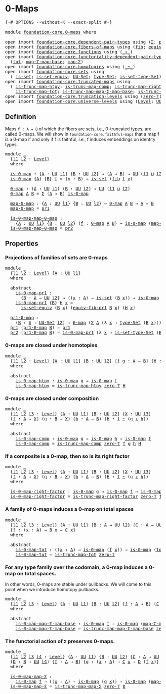 # 0-Maps

<pre class="Agda"><a id="19" class="Symbol">{-#</a> <a id="23" class="Keyword">OPTIONS</a> <a id="31" class="Pragma">--without-K</a> <a id="43" class="Pragma">--exact-split</a> <a id="57" class="Symbol">#-}</a>

<a id="62" class="Keyword">module</a> <a id="69" href="foundation-core.0-maps.html" class="Module">foundation-core.0-maps</a> <a id="92" class="Keyword">where</a>

<a id="99" class="Keyword">open</a> <a id="104" class="Keyword">import</a> <a id="111" href="foundation-core.dependent-pair-types.html" class="Module">foundation-core.dependent-pair-types</a> <a id="148" class="Keyword">using</a> <a id="154" class="Symbol">(</a><a id="155" href="foundation-core.dependent-pair-types.html#502" class="Record">Σ</a><a id="156" class="Symbol">;</a> <a id="158" href="foundation-core.dependent-pair-types.html#575" class="InductiveConstructor">pair</a><a id="162" class="Symbol">;</a> <a id="164" href="foundation-core.dependent-pair-types.html#592" class="Field">pr1</a><a id="167" class="Symbol">;</a> <a id="169" href="foundation-core.dependent-pair-types.html#604" class="Field">pr2</a><a id="172" class="Symbol">)</a>
<a id="174" class="Keyword">open</a> <a id="179" class="Keyword">import</a> <a id="186" href="foundation-core.fibers-of-maps.html" class="Module">foundation-core.fibers-of-maps</a> <a id="217" class="Keyword">using</a> <a id="223" class="Symbol">(</a><a id="224" href="foundation-core.fibers-of-maps.html#928" class="Function">fib</a><a id="227" class="Symbol">;</a> <a id="229" href="foundation-core.fibers-of-maps.html#3592" class="Function">equiv-fib-pr1</a><a id="242" class="Symbol">)</a>
<a id="244" class="Keyword">open</a> <a id="249" class="Keyword">import</a> <a id="256" href="foundation-core.functions.html" class="Module">foundation-core.functions</a> <a id="282" class="Keyword">using</a> <a id="288" class="Symbol">(</a><a id="289" href="foundation-core.functions.html#407" class="Function Operator">_∘_</a><a id="292" class="Symbol">)</a>
<a id="294" class="Keyword">open</a> <a id="299" class="Keyword">import</a> <a id="306" href="foundation-core.functoriality-dependent-pair-types.html" class="Module">foundation-core.functoriality-dependent-pair-types</a> <a id="357" class="Keyword">using</a>
  <a id="365" class="Symbol">(</a><a id="366" href="foundation-core.functoriality-dependent-pair-types.html#1881" class="Function">tot</a><a id="369" class="Symbol">;</a> <a id="371" href="foundation-core.functoriality-dependent-pair-types.html#2124" class="Function">map-Σ-map-base</a><a id="385" class="Symbol">;</a> <a id="387" href="foundation-core.functoriality-dependent-pair-types.html#2434" class="Function">map-Σ</a><a id="392" class="Symbol">)</a>
<a id="394" class="Keyword">open</a> <a id="399" class="Keyword">import</a> <a id="406" href="foundation-core.homotopies.html" class="Module">foundation-core.homotopies</a> <a id="433" class="Keyword">using</a> <a id="439" class="Symbol">(</a><a id="440" href="foundation-core.homotopies.html#545" class="Function Operator">_~_</a><a id="443" class="Symbol">)</a>
<a id="445" class="Keyword">open</a> <a id="450" class="Keyword">import</a> <a id="457" href="foundation-core.sets.html" class="Module">foundation-core.sets</a> <a id="478" class="Keyword">using</a>
  <a id="486" class="Symbol">(</a> <a id="488" href="foundation-core.sets.html#1099" class="Function">is-set</a><a id="494" class="Symbol">;</a> <a id="496" href="foundation-core.sets.html#3400" class="Function">is-set-equiv</a><a id="508" class="Symbol">;</a> <a id="510" href="foundation-core.sets.html#1177" class="Function">UU-Set</a><a id="516" class="Symbol">;</a> <a id="518" href="foundation-core.sets.html#1291" class="Function">type-Set</a><a id="526" class="Symbol">;</a> <a id="528" href="foundation-core.sets.html#1342" class="Function">is-set-type-Set</a><a id="543" class="Symbol">)</a>
<a id="545" class="Keyword">open</a> <a id="550" class="Keyword">import</a> <a id="557" href="foundation-core.truncated-maps.html" class="Module">foundation-core.truncated-maps</a> <a id="588" class="Keyword">using</a>
  <a id="596" class="Symbol">(</a> <a id="598" href="foundation-core.truncated-maps.html#5436" class="Function">is-trunc-map-htpy</a><a id="615" class="Symbol">;</a> <a id="617" href="foundation-core.truncated-maps.html#6208" class="Function">is-trunc-map-comp</a><a id="634" class="Symbol">;</a> <a id="636" href="foundation-core.truncated-maps.html#7234" class="Function">is-trunc-map-right-factor</a><a id="661" class="Symbol">;</a>
    <a id="667" href="foundation-core.truncated-maps.html#8461" class="Function">is-trunc-map-tot</a><a id="683" class="Symbol">;</a> <a id="685" href="foundation-core.truncated-maps.html#9535" class="Function">is-trunc-map-map-Σ-map-base</a><a id="712" class="Symbol">;</a> <a id="714" href="foundation-core.truncated-maps.html#10108" class="Function">is-trunc-map-map-Σ</a><a id="732" class="Symbol">)</a>
<a id="734" class="Keyword">open</a> <a id="739" class="Keyword">import</a> <a id="746" href="foundation-core.truncation-levels.html" class="Module">foundation-core.truncation-levels</a> <a id="780" class="Keyword">using</a> <a id="786" class="Symbol">(</a><a id="787" href="foundation-core.truncation-levels.html#479" class="Function">zero-𝕋</a><a id="793" class="Symbol">)</a>
<a id="795" class="Keyword">open</a> <a id="800" class="Keyword">import</a> <a id="807" href="foundation-core.universe-levels.html" class="Module">foundation-core.universe-levels</a> <a id="839" class="Keyword">using</a> <a id="845" class="Symbol">(</a><a id="846" href="Agda.Primitive.html#597" class="Postulate">Level</a><a id="851" class="Symbol">;</a> <a id="853" href="foundation-core.universe-levels.html#222" class="Primitive">UU</a><a id="855" class="Symbol">;</a> <a id="857" href="Agda.Primitive.html#810" class="Primitive Operator">_⊔_</a><a id="860" class="Symbol">)</a>
</pre>
## Definition

Maps `f : A → B` of which the fibers are sets, i.e., 0-truncated types, are called 0-maps. We will show in `foundation-core.faithful-maps` that a map f is a 0-map if and only if f is faithful, i.e., f induces embeddings on identity types.

<pre class="Agda"><a id="1130" class="Keyword">module</a> <a id="1137" href="foundation-core.0-maps.html#1137" class="Module">_</a>
  <a id="1141" class="Symbol">{</a><a id="1142" href="foundation-core.0-maps.html#1142" class="Bound">l1</a> <a id="1145" href="foundation-core.0-maps.html#1145" class="Bound">l2</a> <a id="1148" class="Symbol">:</a> <a id="1150" href="Agda.Primitive.html#597" class="Postulate">Level</a><a id="1155" class="Symbol">}</a>
  <a id="1159" class="Keyword">where</a>

  <a id="1168" href="foundation-core.0-maps.html#1168" class="Function">is-0-map</a> <a id="1177" class="Symbol">:</a> <a id="1179" class="Symbol">{</a><a id="1180" href="foundation-core.0-maps.html#1180" class="Bound">A</a> <a id="1182" class="Symbol">:</a> <a id="1184" href="foundation-core.universe-levels.html#222" class="Primitive">UU</a> <a id="1187" href="foundation-core.0-maps.html#1142" class="Bound">l1</a><a id="1189" class="Symbol">}</a> <a id="1191" class="Symbol">{</a><a id="1192" href="foundation-core.0-maps.html#1192" class="Bound">B</a> <a id="1194" class="Symbol">:</a> <a id="1196" href="foundation-core.universe-levels.html#222" class="Primitive">UU</a> <a id="1199" href="foundation-core.0-maps.html#1145" class="Bound">l2</a><a id="1201" class="Symbol">}</a> <a id="1203" class="Symbol">→</a> <a id="1205" class="Symbol">(</a><a id="1206" href="foundation-core.0-maps.html#1180" class="Bound">A</a> <a id="1208" class="Symbol">→</a> <a id="1210" href="foundation-core.0-maps.html#1192" class="Bound">B</a><a id="1211" class="Symbol">)</a> <a id="1213" class="Symbol">→</a> <a id="1215" href="foundation-core.universe-levels.html#222" class="Primitive">UU</a> <a id="1218" class="Symbol">(</a><a id="1219" href="foundation-core.0-maps.html#1142" class="Bound">l1</a> <a id="1222" href="Agda.Primitive.html#810" class="Primitive Operator">⊔</a> <a id="1224" href="foundation-core.0-maps.html#1145" class="Bound">l2</a><a id="1226" class="Symbol">)</a>
  <a id="1230" href="foundation-core.0-maps.html#1168" class="Function">is-0-map</a> <a id="1239" class="Symbol">{</a><a id="1240" href="foundation-core.0-maps.html#1240" class="Bound">A</a><a id="1241" class="Symbol">}</a> <a id="1243" class="Symbol">{</a><a id="1244" href="foundation-core.0-maps.html#1244" class="Bound">B</a><a id="1245" class="Symbol">}</a> <a id="1247" href="foundation-core.0-maps.html#1247" class="Bound">f</a> <a id="1249" class="Symbol">=</a> <a id="1251" class="Symbol">(</a><a id="1252" href="foundation-core.0-maps.html#1252" class="Bound">y</a> <a id="1254" class="Symbol">:</a> <a id="1256" href="foundation-core.0-maps.html#1244" class="Bound">B</a><a id="1257" class="Symbol">)</a> <a id="1259" class="Symbol">→</a> <a id="1261" href="foundation-core.sets.html#1099" class="Function">is-set</a> <a id="1268" class="Symbol">(</a><a id="1269" href="foundation-core.fibers-of-maps.html#928" class="Function">fib</a> <a id="1273" href="foundation-core.0-maps.html#1247" class="Bound">f</a> <a id="1275" href="foundation-core.0-maps.html#1252" class="Bound">y</a><a id="1276" class="Symbol">)</a>

  <a id="1281" href="foundation-core.0-maps.html#1281" class="Function">0-map</a> <a id="1287" class="Symbol">:</a> <a id="1289" class="Symbol">(</a><a id="1290" href="foundation-core.0-maps.html#1290" class="Bound">A</a> <a id="1292" class="Symbol">:</a> <a id="1294" href="foundation-core.universe-levels.html#222" class="Primitive">UU</a> <a id="1297" href="foundation-core.0-maps.html#1142" class="Bound">l1</a><a id="1299" class="Symbol">)</a> <a id="1301" class="Symbol">(</a><a id="1302" href="foundation-core.0-maps.html#1302" class="Bound">B</a> <a id="1304" class="Symbol">:</a> <a id="1306" href="foundation-core.universe-levels.html#222" class="Primitive">UU</a> <a id="1309" href="foundation-core.0-maps.html#1145" class="Bound">l2</a><a id="1311" class="Symbol">)</a> <a id="1313" class="Symbol">→</a> <a id="1315" href="foundation-core.universe-levels.html#222" class="Primitive">UU</a> <a id="1318" class="Symbol">(</a><a id="1319" href="foundation-core.0-maps.html#1142" class="Bound">l1</a> <a id="1322" href="Agda.Primitive.html#810" class="Primitive Operator">⊔</a> <a id="1324" href="foundation-core.0-maps.html#1145" class="Bound">l2</a><a id="1326" class="Symbol">)</a>
  <a id="1330" href="foundation-core.0-maps.html#1281" class="Function">0-map</a> <a id="1336" href="foundation-core.0-maps.html#1336" class="Bound">A</a> <a id="1338" href="foundation-core.0-maps.html#1338" class="Bound">B</a> <a id="1340" class="Symbol">=</a> <a id="1342" href="foundation-core.dependent-pair-types.html#502" class="Record">Σ</a> <a id="1344" class="Symbol">(</a><a id="1345" href="foundation-core.0-maps.html#1336" class="Bound">A</a> <a id="1347" class="Symbol">→</a> <a id="1349" href="foundation-core.0-maps.html#1338" class="Bound">B</a><a id="1350" class="Symbol">)</a> <a id="1352" href="foundation-core.0-maps.html#1168" class="Function">is-0-map</a>

  <a id="1364" href="foundation-core.0-maps.html#1364" class="Function">map-0-map</a> <a id="1374" class="Symbol">:</a> <a id="1376" class="Symbol">{</a><a id="1377" href="foundation-core.0-maps.html#1377" class="Bound">A</a> <a id="1379" class="Symbol">:</a> <a id="1381" href="foundation-core.universe-levels.html#222" class="Primitive">UU</a> <a id="1384" href="foundation-core.0-maps.html#1142" class="Bound">l1</a><a id="1386" class="Symbol">}</a> <a id="1388" class="Symbol">{</a><a id="1389" href="foundation-core.0-maps.html#1389" class="Bound">B</a> <a id="1391" class="Symbol">:</a> <a id="1393" href="foundation-core.universe-levels.html#222" class="Primitive">UU</a> <a id="1396" href="foundation-core.0-maps.html#1145" class="Bound">l2</a><a id="1398" class="Symbol">}</a> <a id="1400" class="Symbol">→</a> <a id="1402" href="foundation-core.0-maps.html#1281" class="Function">0-map</a> <a id="1408" href="foundation-core.0-maps.html#1377" class="Bound">A</a> <a id="1410" href="foundation-core.0-maps.html#1389" class="Bound">B</a> <a id="1412" class="Symbol">→</a> <a id="1414" href="foundation-core.0-maps.html#1377" class="Bound">A</a> <a id="1416" class="Symbol">→</a> <a id="1418" href="foundation-core.0-maps.html#1389" class="Bound">B</a>
  <a id="1422" href="foundation-core.0-maps.html#1364" class="Function">map-0-map</a> <a id="1432" class="Symbol">=</a> <a id="1434" href="foundation-core.dependent-pair-types.html#592" class="Field">pr1</a>

  <a id="1441" href="foundation-core.0-maps.html#1441" class="Function">is-0-map-map-0-map</a> <a id="1460" class="Symbol">:</a>
    <a id="1466" class="Symbol">{</a><a id="1467" href="foundation-core.0-maps.html#1467" class="Bound">A</a> <a id="1469" class="Symbol">:</a> <a id="1471" href="foundation-core.universe-levels.html#222" class="Primitive">UU</a> <a id="1474" href="foundation-core.0-maps.html#1142" class="Bound">l1</a><a id="1476" class="Symbol">}</a> <a id="1478" class="Symbol">{</a><a id="1479" href="foundation-core.0-maps.html#1479" class="Bound">B</a> <a id="1481" class="Symbol">:</a> <a id="1483" href="foundation-core.universe-levels.html#222" class="Primitive">UU</a> <a id="1486" href="foundation-core.0-maps.html#1145" class="Bound">l2</a><a id="1488" class="Symbol">}</a> <a id="1490" class="Symbol">(</a><a id="1491" href="foundation-core.0-maps.html#1491" class="Bound">f</a> <a id="1493" class="Symbol">:</a> <a id="1495" href="foundation-core.0-maps.html#1281" class="Function">0-map</a> <a id="1501" href="foundation-core.0-maps.html#1467" class="Bound">A</a> <a id="1503" href="foundation-core.0-maps.html#1479" class="Bound">B</a><a id="1504" class="Symbol">)</a> <a id="1506" class="Symbol">→</a> <a id="1508" href="foundation-core.0-maps.html#1168" class="Function">is-0-map</a> <a id="1517" class="Symbol">(</a><a id="1518" href="foundation-core.0-maps.html#1364" class="Function">map-0-map</a> <a id="1528" href="foundation-core.0-maps.html#1491" class="Bound">f</a><a id="1529" class="Symbol">)</a>
  <a id="1533" href="foundation-core.0-maps.html#1441" class="Function">is-0-map-map-0-map</a> <a id="1552" class="Symbol">=</a> <a id="1554" href="foundation-core.dependent-pair-types.html#604" class="Field">pr2</a>
</pre>
## Properties

### Projections of families of sets are 0-maps

<pre class="Agda"><a id="1634" class="Keyword">module</a> <a id="1641" href="foundation-core.0-maps.html#1641" class="Module">_</a>
  <a id="1645" class="Symbol">{</a><a id="1646" href="foundation-core.0-maps.html#1646" class="Bound">l1</a> <a id="1649" href="foundation-core.0-maps.html#1649" class="Bound">l2</a> <a id="1652" class="Symbol">:</a> <a id="1654" href="Agda.Primitive.html#597" class="Postulate">Level</a><a id="1659" class="Symbol">}</a> <a id="1661" class="Symbol">{</a><a id="1662" href="foundation-core.0-maps.html#1662" class="Bound">A</a> <a id="1664" class="Symbol">:</a> <a id="1666" href="foundation-core.universe-levels.html#222" class="Primitive">UU</a> <a id="1669" href="foundation-core.0-maps.html#1646" class="Bound">l1</a><a id="1671" class="Symbol">}</a>
  <a id="1675" class="Keyword">where</a>
  
  <a id="1686" class="Keyword">abstract</a>
    <a id="1699" href="foundation-core.0-maps.html#1699" class="Function">is-0-map-pr1</a> <a id="1712" class="Symbol">:</a>
      <a id="1720" class="Symbol">{</a><a id="1721" href="foundation-core.0-maps.html#1721" class="Bound">B</a> <a id="1723" class="Symbol">:</a> <a id="1725" href="foundation-core.0-maps.html#1662" class="Bound">A</a> <a id="1727" class="Symbol">→</a> <a id="1729" href="foundation-core.universe-levels.html#222" class="Primitive">UU</a> <a id="1732" href="foundation-core.0-maps.html#1649" class="Bound">l2</a><a id="1734" class="Symbol">}</a> <a id="1736" class="Symbol">→</a> <a id="1738" class="Symbol">((</a><a id="1740" href="foundation-core.0-maps.html#1740" class="Bound">x</a> <a id="1742" class="Symbol">:</a> <a id="1744" href="foundation-core.0-maps.html#1662" class="Bound">A</a><a id="1745" class="Symbol">)</a> <a id="1747" class="Symbol">→</a> <a id="1749" href="foundation-core.sets.html#1099" class="Function">is-set</a> <a id="1756" class="Symbol">(</a><a id="1757" href="foundation-core.0-maps.html#1721" class="Bound">B</a> <a id="1759" href="foundation-core.0-maps.html#1740" class="Bound">x</a><a id="1760" class="Symbol">))</a> <a id="1763" class="Symbol">→</a> <a id="1765" href="foundation-core.0-maps.html#1168" class="Function">is-0-map</a> <a id="1774" class="Symbol">(</a><a id="1775" href="foundation-core.dependent-pair-types.html#592" class="Field">pr1</a> <a id="1779" class="Symbol">{</a><a id="1780" class="Argument">B</a> <a id="1782" class="Symbol">=</a> <a id="1784" href="foundation-core.0-maps.html#1721" class="Bound">B</a><a id="1785" class="Symbol">})</a>
    <a id="1792" href="foundation-core.0-maps.html#1699" class="Function">is-0-map-pr1</a> <a id="1805" class="Symbol">{</a><a id="1806" href="foundation-core.0-maps.html#1806" class="Bound">B</a><a id="1807" class="Symbol">}</a> <a id="1809" href="foundation-core.0-maps.html#1809" class="Bound">H</a> <a id="1811" href="foundation-core.0-maps.html#1811" class="Bound">x</a> <a id="1813" class="Symbol">=</a>
      <a id="1821" href="foundation-core.sets.html#3400" class="Function">is-set-equiv</a> <a id="1834" class="Symbol">(</a><a id="1835" href="foundation-core.0-maps.html#1806" class="Bound">B</a> <a id="1837" href="foundation-core.0-maps.html#1811" class="Bound">x</a><a id="1838" class="Symbol">)</a> <a id="1840" class="Symbol">(</a><a id="1841" href="foundation-core.fibers-of-maps.html#3592" class="Function">equiv-fib-pr1</a> <a id="1855" href="foundation-core.0-maps.html#1806" class="Bound">B</a> <a id="1857" href="foundation-core.0-maps.html#1811" class="Bound">x</a><a id="1858" class="Symbol">)</a> <a id="1860" class="Symbol">(</a><a id="1861" href="foundation-core.0-maps.html#1809" class="Bound">H</a> <a id="1863" href="foundation-core.0-maps.html#1811" class="Bound">x</a><a id="1864" class="Symbol">)</a>
                                                  
  <a id="1919" href="foundation-core.0-maps.html#1919" class="Function">pr1-0-map</a> <a id="1929" class="Symbol">:</a>
    <a id="1935" class="Symbol">(</a><a id="1936" href="foundation-core.0-maps.html#1936" class="Bound">B</a> <a id="1938" class="Symbol">:</a> <a id="1940" href="foundation-core.0-maps.html#1662" class="Bound">A</a> <a id="1942" class="Symbol">→</a> <a id="1944" href="foundation-core.sets.html#1177" class="Function">UU-Set</a> <a id="1951" href="foundation-core.0-maps.html#1649" class="Bound">l2</a><a id="1953" class="Symbol">)</a> <a id="1955" class="Symbol">→</a> <a id="1957" href="foundation-core.0-maps.html#1281" class="Function">0-map</a> <a id="1963" class="Symbol">(</a><a id="1964" href="foundation-core.dependent-pair-types.html#502" class="Record">Σ</a> <a id="1966" href="foundation-core.0-maps.html#1662" class="Bound">A</a> <a id="1968" class="Symbol">(λ</a> <a id="1971" href="foundation-core.0-maps.html#1971" class="Bound">x</a> <a id="1973" class="Symbol">→</a> <a id="1975" href="foundation-core.sets.html#1291" class="Function">type-Set</a> <a id="1984" class="Symbol">(</a><a id="1985" href="foundation-core.0-maps.html#1936" class="Bound">B</a> <a id="1987" href="foundation-core.0-maps.html#1971" class="Bound">x</a><a id="1988" class="Symbol">)))</a> <a id="1992" href="foundation-core.0-maps.html#1662" class="Bound">A</a>
  <a id="1996" href="foundation-core.dependent-pair-types.html#592" class="Field">pr1</a> <a id="2000" class="Symbol">(</a><a id="2001" href="foundation-core.0-maps.html#1919" class="Function">pr1-0-map</a> <a id="2011" href="foundation-core.0-maps.html#2011" class="Bound">B</a><a id="2012" class="Symbol">)</a> <a id="2014" class="Symbol">=</a> <a id="2016" href="foundation-core.dependent-pair-types.html#592" class="Field">pr1</a>
  <a id="2022" href="foundation-core.dependent-pair-types.html#604" class="Field">pr2</a> <a id="2026" class="Symbol">(</a><a id="2027" href="foundation-core.0-maps.html#1919" class="Function">pr1-0-map</a> <a id="2037" href="foundation-core.0-maps.html#2037" class="Bound">B</a><a id="2038" class="Symbol">)</a> <a id="2040" class="Symbol">=</a> <a id="2042" href="foundation-core.0-maps.html#1699" class="Function">is-0-map-pr1</a> <a id="2055" class="Symbol">(λ</a> <a id="2058" href="foundation-core.0-maps.html#2058" class="Bound">x</a> <a id="2060" class="Symbol">→</a> <a id="2062" href="foundation-core.sets.html#1342" class="Function">is-set-type-Set</a> <a id="2078" class="Symbol">(</a><a id="2079" href="foundation-core.0-maps.html#2037" class="Bound">B</a> <a id="2081" href="foundation-core.0-maps.html#2058" class="Bound">x</a><a id="2082" class="Symbol">))</a>
</pre>
### 0-maps are closed under homotopies

<pre class="Agda"><a id="2138" class="Keyword">module</a> <a id="2145" href="foundation-core.0-maps.html#2145" class="Module">_</a>
  <a id="2149" class="Symbol">{</a><a id="2150" href="foundation-core.0-maps.html#2150" class="Bound">l1</a> <a id="2153" href="foundation-core.0-maps.html#2153" class="Bound">l2</a> <a id="2156" class="Symbol">:</a> <a id="2158" href="Agda.Primitive.html#597" class="Postulate">Level</a><a id="2163" class="Symbol">}</a> <a id="2165" class="Symbol">{</a><a id="2166" href="foundation-core.0-maps.html#2166" class="Bound">A</a> <a id="2168" class="Symbol">:</a> <a id="2170" href="foundation-core.universe-levels.html#222" class="Primitive">UU</a> <a id="2173" href="foundation-core.0-maps.html#2150" class="Bound">l1</a><a id="2175" class="Symbol">}</a> <a id="2177" class="Symbol">{</a><a id="2178" href="foundation-core.0-maps.html#2178" class="Bound">B</a> <a id="2180" class="Symbol">:</a> <a id="2182" href="foundation-core.universe-levels.html#222" class="Primitive">UU</a> <a id="2185" href="foundation-core.0-maps.html#2153" class="Bound">l2</a><a id="2187" class="Symbol">}</a> <a id="2189" class="Symbol">{</a><a id="2190" href="foundation-core.0-maps.html#2190" class="Bound">f</a> <a id="2192" href="foundation-core.0-maps.html#2192" class="Bound">g</a> <a id="2194" class="Symbol">:</a> <a id="2196" href="foundation-core.0-maps.html#2166" class="Bound">A</a> <a id="2198" class="Symbol">→</a> <a id="2200" href="foundation-core.0-maps.html#2178" class="Bound">B</a><a id="2201" class="Symbol">}</a> <a id="2203" class="Symbol">(</a><a id="2204" href="foundation-core.0-maps.html#2204" class="Bound">H</a> <a id="2206" class="Symbol">:</a> <a id="2208" href="foundation-core.0-maps.html#2190" class="Bound">f</a> <a id="2210" href="foundation-core.homotopies.html#545" class="Function Operator">~</a> <a id="2212" href="foundation-core.0-maps.html#2192" class="Bound">g</a><a id="2213" class="Symbol">)</a>
  <a id="2217" class="Keyword">where</a>
  
  <a id="2228" class="Keyword">abstract</a>
    <a id="2241" href="foundation-core.0-maps.html#2241" class="Function">is-0-map-htpy</a> <a id="2255" class="Symbol">:</a> <a id="2257" href="foundation-core.0-maps.html#1168" class="Function">is-0-map</a> <a id="2266" href="foundation-core.0-maps.html#2192" class="Bound">g</a> <a id="2268" class="Symbol">→</a> <a id="2270" href="foundation-core.0-maps.html#1168" class="Function">is-0-map</a> <a id="2279" href="foundation-core.0-maps.html#2190" class="Bound">f</a>
    <a id="2285" href="foundation-core.0-maps.html#2241" class="Function">is-0-map-htpy</a> <a id="2299" class="Symbol">=</a> <a id="2301" href="foundation-core.truncated-maps.html#5436" class="Function">is-trunc-map-htpy</a> <a id="2319" href="foundation-core.truncation-levels.html#479" class="Function">zero-𝕋</a> <a id="2326" href="foundation-core.0-maps.html#2204" class="Bound">H</a>
</pre>
### 0-maps are closed under composition

<pre class="Agda"><a id="2382" class="Keyword">module</a> <a id="2389" href="foundation-core.0-maps.html#2389" class="Module">_</a>
  <a id="2393" class="Symbol">{</a><a id="2394" href="foundation-core.0-maps.html#2394" class="Bound">l1</a> <a id="2397" href="foundation-core.0-maps.html#2397" class="Bound">l2</a> <a id="2400" href="foundation-core.0-maps.html#2400" class="Bound">l3</a> <a id="2403" class="Symbol">:</a> <a id="2405" href="Agda.Primitive.html#597" class="Postulate">Level</a><a id="2410" class="Symbol">}</a> <a id="2412" class="Symbol">{</a><a id="2413" href="foundation-core.0-maps.html#2413" class="Bound">A</a> <a id="2415" class="Symbol">:</a> <a id="2417" href="foundation-core.universe-levels.html#222" class="Primitive">UU</a> <a id="2420" href="foundation-core.0-maps.html#2394" class="Bound">l1</a><a id="2422" class="Symbol">}</a> <a id="2424" class="Symbol">{</a><a id="2425" href="foundation-core.0-maps.html#2425" class="Bound">B</a> <a id="2427" class="Symbol">:</a> <a id="2429" href="foundation-core.universe-levels.html#222" class="Primitive">UU</a> <a id="2432" href="foundation-core.0-maps.html#2397" class="Bound">l2</a><a id="2434" class="Symbol">}</a> <a id="2436" class="Symbol">{</a><a id="2437" href="foundation-core.0-maps.html#2437" class="Bound">X</a> <a id="2439" class="Symbol">:</a> <a id="2441" href="foundation-core.universe-levels.html#222" class="Primitive">UU</a> <a id="2444" href="foundation-core.0-maps.html#2400" class="Bound">l3</a><a id="2446" class="Symbol">}</a>
  <a id="2450" class="Symbol">(</a><a id="2451" href="foundation-core.0-maps.html#2451" class="Bound">f</a> <a id="2453" class="Symbol">:</a> <a id="2455" href="foundation-core.0-maps.html#2413" class="Bound">A</a> <a id="2457" class="Symbol">→</a> <a id="2459" href="foundation-core.0-maps.html#2437" class="Bound">X</a><a id="2460" class="Symbol">)</a> <a id="2462" class="Symbol">(</a><a id="2463" href="foundation-core.0-maps.html#2463" class="Bound">g</a> <a id="2465" class="Symbol">:</a> <a id="2467" href="foundation-core.0-maps.html#2425" class="Bound">B</a> <a id="2469" class="Symbol">→</a> <a id="2471" href="foundation-core.0-maps.html#2437" class="Bound">X</a><a id="2472" class="Symbol">)</a> <a id="2474" class="Symbol">(</a><a id="2475" href="foundation-core.0-maps.html#2475" class="Bound">h</a> <a id="2477" class="Symbol">:</a> <a id="2479" href="foundation-core.0-maps.html#2413" class="Bound">A</a> <a id="2481" class="Symbol">→</a> <a id="2483" href="foundation-core.0-maps.html#2425" class="Bound">B</a><a id="2484" class="Symbol">)</a> <a id="2486" class="Symbol">(</a><a id="2487" href="foundation-core.0-maps.html#2487" class="Bound">H</a> <a id="2489" class="Symbol">:</a> <a id="2491" href="foundation-core.0-maps.html#2451" class="Bound">f</a> <a id="2493" href="foundation-core.homotopies.html#545" class="Function Operator">~</a> <a id="2495" class="Symbol">(</a><a id="2496" href="foundation-core.0-maps.html#2463" class="Bound">g</a> <a id="2498" href="foundation-core.functions.html#407" class="Function Operator">∘</a> <a id="2500" href="foundation-core.0-maps.html#2475" class="Bound">h</a><a id="2501" class="Symbol">))</a>
  <a id="2506" class="Keyword">where</a>
  
  <a id="2517" class="Keyword">abstract</a>
    <a id="2530" href="foundation-core.0-maps.html#2530" class="Function">is-0-map-comp</a> <a id="2544" class="Symbol">:</a> <a id="2546" href="foundation-core.0-maps.html#1168" class="Function">is-0-map</a> <a id="2555" href="foundation-core.0-maps.html#2463" class="Bound">g</a> <a id="2557" class="Symbol">→</a> <a id="2559" href="foundation-core.0-maps.html#1168" class="Function">is-0-map</a> <a id="2568" href="foundation-core.0-maps.html#2475" class="Bound">h</a> <a id="2570" class="Symbol">→</a> <a id="2572" href="foundation-core.0-maps.html#1168" class="Function">is-0-map</a> <a id="2581" href="foundation-core.0-maps.html#2451" class="Bound">f</a>
    <a id="2587" href="foundation-core.0-maps.html#2530" class="Function">is-0-map-comp</a> <a id="2601" class="Symbol">=</a> <a id="2603" href="foundation-core.truncated-maps.html#6208" class="Function">is-trunc-map-comp</a> <a id="2621" href="foundation-core.truncation-levels.html#479" class="Function">zero-𝕋</a> <a id="2628" href="foundation-core.0-maps.html#2451" class="Bound">f</a> <a id="2630" href="foundation-core.0-maps.html#2463" class="Bound">g</a> <a id="2632" href="foundation-core.0-maps.html#2475" class="Bound">h</a> <a id="2634" href="foundation-core.0-maps.html#2487" class="Bound">H</a>
</pre>
### If a composite is a 0-map, then so is its right factor

<pre class="Agda"><a id="2709" class="Keyword">module</a> <a id="2716" href="foundation-core.0-maps.html#2716" class="Module">_</a>
  <a id="2720" class="Symbol">{</a><a id="2721" href="foundation-core.0-maps.html#2721" class="Bound">l1</a> <a id="2724" href="foundation-core.0-maps.html#2724" class="Bound">l2</a> <a id="2727" href="foundation-core.0-maps.html#2727" class="Bound">l3</a> <a id="2730" class="Symbol">:</a> <a id="2732" href="Agda.Primitive.html#597" class="Postulate">Level</a><a id="2737" class="Symbol">}</a> <a id="2739" class="Symbol">{</a><a id="2740" href="foundation-core.0-maps.html#2740" class="Bound">A</a> <a id="2742" class="Symbol">:</a> <a id="2744" href="foundation-core.universe-levels.html#222" class="Primitive">UU</a> <a id="2747" href="foundation-core.0-maps.html#2721" class="Bound">l1</a><a id="2749" class="Symbol">}</a> <a id="2751" class="Symbol">{</a><a id="2752" href="foundation-core.0-maps.html#2752" class="Bound">B</a> <a id="2754" class="Symbol">:</a> <a id="2756" href="foundation-core.universe-levels.html#222" class="Primitive">UU</a> <a id="2759" href="foundation-core.0-maps.html#2724" class="Bound">l2</a><a id="2761" class="Symbol">}</a> <a id="2763" class="Symbol">{</a><a id="2764" href="foundation-core.0-maps.html#2764" class="Bound">X</a> <a id="2766" class="Symbol">:</a> <a id="2768" href="foundation-core.universe-levels.html#222" class="Primitive">UU</a> <a id="2771" href="foundation-core.0-maps.html#2727" class="Bound">l3</a><a id="2773" class="Symbol">}</a>
  <a id="2777" class="Symbol">(</a><a id="2778" href="foundation-core.0-maps.html#2778" class="Bound">f</a> <a id="2780" class="Symbol">:</a> <a id="2782" href="foundation-core.0-maps.html#2740" class="Bound">A</a> <a id="2784" class="Symbol">→</a> <a id="2786" href="foundation-core.0-maps.html#2764" class="Bound">X</a><a id="2787" class="Symbol">)</a> <a id="2789" class="Symbol">(</a><a id="2790" href="foundation-core.0-maps.html#2790" class="Bound">g</a> <a id="2792" class="Symbol">:</a> <a id="2794" href="foundation-core.0-maps.html#2752" class="Bound">B</a> <a id="2796" class="Symbol">→</a> <a id="2798" href="foundation-core.0-maps.html#2764" class="Bound">X</a><a id="2799" class="Symbol">)</a> <a id="2801" class="Symbol">(</a><a id="2802" href="foundation-core.0-maps.html#2802" class="Bound">h</a> <a id="2804" class="Symbol">:</a> <a id="2806" href="foundation-core.0-maps.html#2740" class="Bound">A</a> <a id="2808" class="Symbol">→</a> <a id="2810" href="foundation-core.0-maps.html#2752" class="Bound">B</a><a id="2811" class="Symbol">)</a> <a id="2813" class="Symbol">(</a><a id="2814" href="foundation-core.0-maps.html#2814" class="Bound">H</a> <a id="2816" class="Symbol">:</a> <a id="2818" href="foundation-core.0-maps.html#2778" class="Bound">f</a> <a id="2820" href="foundation-core.homotopies.html#545" class="Function Operator">~</a> <a id="2822" class="Symbol">(</a><a id="2823" href="foundation-core.0-maps.html#2790" class="Bound">g</a> <a id="2825" href="foundation-core.functions.html#407" class="Function Operator">∘</a> <a id="2827" href="foundation-core.0-maps.html#2802" class="Bound">h</a><a id="2828" class="Symbol">))</a>
  <a id="2833" class="Keyword">where</a>
  
  <a id="2844" href="foundation-core.0-maps.html#2844" class="Function">is-0-map-right-factor</a> <a id="2866" class="Symbol">:</a> <a id="2868" href="foundation-core.0-maps.html#1168" class="Function">is-0-map</a> <a id="2877" href="foundation-core.0-maps.html#2790" class="Bound">g</a> <a id="2879" class="Symbol">→</a> <a id="2881" href="foundation-core.0-maps.html#1168" class="Function">is-0-map</a> <a id="2890" href="foundation-core.0-maps.html#2778" class="Bound">f</a> <a id="2892" class="Symbol">→</a> <a id="2894" href="foundation-core.0-maps.html#1168" class="Function">is-0-map</a> <a id="2903" href="foundation-core.0-maps.html#2802" class="Bound">h</a>
  <a id="2907" href="foundation-core.0-maps.html#2844" class="Function">is-0-map-right-factor</a> <a id="2929" class="Symbol">=</a> <a id="2931" href="foundation-core.truncated-maps.html#7234" class="Function">is-trunc-map-right-factor</a> <a id="2957" href="foundation-core.truncation-levels.html#479" class="Function">zero-𝕋</a> <a id="2964" href="foundation-core.0-maps.html#2778" class="Bound">f</a> <a id="2966" href="foundation-core.0-maps.html#2790" class="Bound">g</a> <a id="2968" href="foundation-core.0-maps.html#2802" class="Bound">h</a> <a id="2970" href="foundation-core.0-maps.html#2814" class="Bound">H</a>
</pre>
### A family of 0-maps induces a 0-map on total spaces

<pre class="Agda"><a id="3041" class="Keyword">module</a> <a id="3048" href="foundation-core.0-maps.html#3048" class="Module">_</a>
  <a id="3052" class="Symbol">{</a><a id="3053" href="foundation-core.0-maps.html#3053" class="Bound">l1</a> <a id="3056" href="foundation-core.0-maps.html#3056" class="Bound">l2</a> <a id="3059" href="foundation-core.0-maps.html#3059" class="Bound">l3</a> <a id="3062" class="Symbol">:</a> <a id="3064" href="Agda.Primitive.html#597" class="Postulate">Level</a><a id="3069" class="Symbol">}</a> <a id="3071" class="Symbol">{</a><a id="3072" href="foundation-core.0-maps.html#3072" class="Bound">A</a> <a id="3074" class="Symbol">:</a> <a id="3076" href="foundation-core.universe-levels.html#222" class="Primitive">UU</a> <a id="3079" href="foundation-core.0-maps.html#3053" class="Bound">l1</a><a id="3081" class="Symbol">}</a> <a id="3083" class="Symbol">{</a><a id="3084" href="foundation-core.0-maps.html#3084" class="Bound">B</a> <a id="3086" class="Symbol">:</a> <a id="3088" href="foundation-core.0-maps.html#3072" class="Bound">A</a> <a id="3090" class="Symbol">→</a> <a id="3092" href="foundation-core.universe-levels.html#222" class="Primitive">UU</a> <a id="3095" href="foundation-core.0-maps.html#3056" class="Bound">l2</a><a id="3097" class="Symbol">}</a> <a id="3099" class="Symbol">{</a><a id="3100" href="foundation-core.0-maps.html#3100" class="Bound">C</a> <a id="3102" class="Symbol">:</a> <a id="3104" href="foundation-core.0-maps.html#3072" class="Bound">A</a> <a id="3106" class="Symbol">→</a> <a id="3108" href="foundation-core.universe-levels.html#222" class="Primitive">UU</a> <a id="3111" href="foundation-core.0-maps.html#3059" class="Bound">l3</a><a id="3113" class="Symbol">}</a>
  <a id="3117" class="Symbol">{</a><a id="3118" href="foundation-core.0-maps.html#3118" class="Bound">f</a> <a id="3120" class="Symbol">:</a> <a id="3122" class="Symbol">(</a><a id="3123" href="foundation-core.0-maps.html#3123" class="Bound">x</a> <a id="3125" class="Symbol">:</a> <a id="3127" href="foundation-core.0-maps.html#3072" class="Bound">A</a><a id="3128" class="Symbol">)</a> <a id="3130" class="Symbol">→</a> <a id="3132" href="foundation-core.0-maps.html#3084" class="Bound">B</a> <a id="3134" href="foundation-core.0-maps.html#3123" class="Bound">x</a> <a id="3136" class="Symbol">→</a> <a id="3138" href="foundation-core.0-maps.html#3100" class="Bound">C</a> <a id="3140" href="foundation-core.0-maps.html#3123" class="Bound">x</a><a id="3141" class="Symbol">}</a>
  <a id="3145" class="Keyword">where</a>
  
  <a id="3156" class="Keyword">abstract</a>
    <a id="3169" href="foundation-core.0-maps.html#3169" class="Function">is-0-map-tot</a> <a id="3182" class="Symbol">:</a> <a id="3184" class="Symbol">((</a><a id="3186" href="foundation-core.0-maps.html#3186" class="Bound">x</a> <a id="3188" class="Symbol">:</a> <a id="3190" href="foundation-core.0-maps.html#3072" class="Bound">A</a><a id="3191" class="Symbol">)</a> <a id="3193" class="Symbol">→</a> <a id="3195" href="foundation-core.0-maps.html#1168" class="Function">is-0-map</a> <a id="3204" class="Symbol">(</a><a id="3205" href="foundation-core.0-maps.html#3118" class="Bound">f</a> <a id="3207" href="foundation-core.0-maps.html#3186" class="Bound">x</a><a id="3208" class="Symbol">))</a> <a id="3211" class="Symbol">→</a> <a id="3213" href="foundation-core.0-maps.html#1168" class="Function">is-0-map</a> <a id="3222" class="Symbol">(</a><a id="3223" href="foundation-core.functoriality-dependent-pair-types.html#1881" class="Function">tot</a> <a id="3227" href="foundation-core.0-maps.html#3118" class="Bound">f</a><a id="3228" class="Symbol">)</a>
    <a id="3234" href="foundation-core.0-maps.html#3169" class="Function">is-0-map-tot</a> <a id="3247" class="Symbol">=</a> <a id="3249" href="foundation-core.truncated-maps.html#8461" class="Function">is-trunc-map-tot</a> <a id="3266" href="foundation-core.truncation-levels.html#479" class="Function">zero-𝕋</a>
</pre>
### For any type family over the codomain, a 0-map induces a 0-map on total spaces.

In other words, 0-maps are stable under pullbacks. We will come to this point when we introduce homotopy pullbacks.

<pre class="Agda"><a id="3488" class="Keyword">module</a> <a id="3495" href="foundation-core.0-maps.html#3495" class="Module">_</a>
  <a id="3499" class="Symbol">{</a><a id="3500" href="foundation-core.0-maps.html#3500" class="Bound">l1</a> <a id="3503" href="foundation-core.0-maps.html#3503" class="Bound">l2</a> <a id="3506" href="foundation-core.0-maps.html#3506" class="Bound">l3</a> <a id="3509" class="Symbol">:</a> <a id="3511" href="Agda.Primitive.html#597" class="Postulate">Level</a><a id="3516" class="Symbol">}</a> <a id="3518" class="Symbol">{</a><a id="3519" href="foundation-core.0-maps.html#3519" class="Bound">A</a> <a id="3521" class="Symbol">:</a> <a id="3523" href="foundation-core.universe-levels.html#222" class="Primitive">UU</a> <a id="3526" href="foundation-core.0-maps.html#3500" class="Bound">l1</a><a id="3528" class="Symbol">}</a> <a id="3530" class="Symbol">{</a><a id="3531" href="foundation-core.0-maps.html#3531" class="Bound">B</a> <a id="3533" class="Symbol">:</a> <a id="3535" href="foundation-core.universe-levels.html#222" class="Primitive">UU</a> <a id="3538" href="foundation-core.0-maps.html#3503" class="Bound">l2</a><a id="3540" class="Symbol">}</a> <a id="3542" class="Symbol">{</a><a id="3543" href="foundation-core.0-maps.html#3543" class="Bound">f</a> <a id="3545" class="Symbol">:</a> <a id="3547" href="foundation-core.0-maps.html#3519" class="Bound">A</a> <a id="3549" class="Symbol">→</a> <a id="3551" href="foundation-core.0-maps.html#3531" class="Bound">B</a><a id="3552" class="Symbol">}</a> <a id="3554" class="Symbol">(</a><a id="3555" href="foundation-core.0-maps.html#3555" class="Bound">C</a> <a id="3557" class="Symbol">:</a> <a id="3559" href="foundation-core.0-maps.html#3531" class="Bound">B</a> <a id="3561" class="Symbol">→</a> <a id="3563" href="foundation-core.universe-levels.html#222" class="Primitive">UU</a> <a id="3566" href="foundation-core.0-maps.html#3506" class="Bound">l3</a><a id="3568" class="Symbol">)</a>
  <a id="3572" class="Keyword">where</a>
    
  <a id="3585" class="Keyword">abstract</a>
    <a id="3598" href="foundation-core.0-maps.html#3598" class="Function">is-0-map-map-Σ-map-base</a> <a id="3622" class="Symbol">:</a> <a id="3624" href="foundation-core.0-maps.html#1168" class="Function">is-0-map</a> <a id="3633" href="foundation-core.0-maps.html#3543" class="Bound">f</a> <a id="3635" class="Symbol">→</a> <a id="3637" href="foundation-core.0-maps.html#1168" class="Function">is-0-map</a> <a id="3646" class="Symbol">(</a><a id="3647" href="foundation-core.functoriality-dependent-pair-types.html#2124" class="Function">map-Σ-map-base</a> <a id="3662" href="foundation-core.0-maps.html#3543" class="Bound">f</a> <a id="3664" href="foundation-core.0-maps.html#3555" class="Bound">C</a><a id="3665" class="Symbol">)</a>
    <a id="3671" href="foundation-core.0-maps.html#3598" class="Function">is-0-map-map-Σ-map-base</a> <a id="3695" class="Symbol">=</a> <a id="3697" href="foundation-core.truncated-maps.html#9535" class="Function">is-trunc-map-map-Σ-map-base</a> <a id="3725" href="foundation-core.truncation-levels.html#479" class="Function">zero-𝕋</a> <a id="3732" href="foundation-core.0-maps.html#3555" class="Bound">C</a>
</pre>
### The functorial action of `Σ` preserves 0-maps.

<pre class="Agda"><a id="3799" class="Keyword">module</a> <a id="3806" href="foundation-core.0-maps.html#3806" class="Module">_</a>
  <a id="3810" class="Symbol">{</a><a id="3811" href="foundation-core.0-maps.html#3811" class="Bound">l1</a> <a id="3814" href="foundation-core.0-maps.html#3814" class="Bound">l2</a> <a id="3817" href="foundation-core.0-maps.html#3817" class="Bound">l3</a> <a id="3820" href="foundation-core.0-maps.html#3820" class="Bound">l4</a> <a id="3823" class="Symbol">:</a> <a id="3825" href="Agda.Primitive.html#597" class="Postulate">Level</a><a id="3830" class="Symbol">}</a> <a id="3832" class="Symbol">{</a><a id="3833" href="foundation-core.0-maps.html#3833" class="Bound">A</a> <a id="3835" class="Symbol">:</a> <a id="3837" href="foundation-core.universe-levels.html#222" class="Primitive">UU</a> <a id="3840" href="foundation-core.0-maps.html#3811" class="Bound">l1</a><a id="3842" class="Symbol">}</a> <a id="3844" class="Symbol">{</a><a id="3845" href="foundation-core.0-maps.html#3845" class="Bound">B</a> <a id="3847" class="Symbol">:</a> <a id="3849" href="foundation-core.universe-levels.html#222" class="Primitive">UU</a> <a id="3852" href="foundation-core.0-maps.html#3814" class="Bound">l2</a><a id="3854" class="Symbol">}</a> <a id="3856" class="Symbol">{</a><a id="3857" href="foundation-core.0-maps.html#3857" class="Bound">C</a> <a id="3859" class="Symbol">:</a> <a id="3861" href="foundation-core.0-maps.html#3833" class="Bound">A</a> <a id="3863" class="Symbol">→</a> <a id="3865" href="foundation-core.universe-levels.html#222" class="Primitive">UU</a> <a id="3868" href="foundation-core.0-maps.html#3817" class="Bound">l3</a><a id="3870" class="Symbol">}</a>
  <a id="3874" class="Symbol">(</a><a id="3875" href="foundation-core.0-maps.html#3875" class="Bound">D</a> <a id="3877" class="Symbol">:</a> <a id="3879" href="foundation-core.0-maps.html#3845" class="Bound">B</a> <a id="3881" class="Symbol">→</a> <a id="3883" href="foundation-core.universe-levels.html#222" class="Primitive">UU</a> <a id="3886" href="foundation-core.0-maps.html#3820" class="Bound">l4</a><a id="3888" class="Symbol">)</a> <a id="3890" class="Symbol">{</a><a id="3891" href="foundation-core.0-maps.html#3891" class="Bound">f</a> <a id="3893" class="Symbol">:</a> <a id="3895" href="foundation-core.0-maps.html#3833" class="Bound">A</a> <a id="3897" class="Symbol">→</a> <a id="3899" href="foundation-core.0-maps.html#3845" class="Bound">B</a><a id="3900" class="Symbol">}</a> <a id="3902" class="Symbol">{</a><a id="3903" href="foundation-core.0-maps.html#3903" class="Bound">g</a> <a id="3905" class="Symbol">:</a> <a id="3907" class="Symbol">(</a><a id="3908" href="foundation-core.0-maps.html#3908" class="Bound">x</a> <a id="3910" class="Symbol">:</a> <a id="3912" href="foundation-core.0-maps.html#3833" class="Bound">A</a><a id="3913" class="Symbol">)</a> <a id="3915" class="Symbol">→</a> <a id="3917" href="foundation-core.0-maps.html#3857" class="Bound">C</a> <a id="3919" href="foundation-core.0-maps.html#3908" class="Bound">x</a> <a id="3921" class="Symbol">→</a> <a id="3923" href="foundation-core.0-maps.html#3875" class="Bound">D</a> <a id="3925" class="Symbol">(</a><a id="3926" href="foundation-core.0-maps.html#3891" class="Bound">f</a> <a id="3928" href="foundation-core.0-maps.html#3908" class="Bound">x</a><a id="3929" class="Symbol">)}</a>
  <a id="3934" class="Keyword">where</a>
    
  <a id="3947" href="foundation-core.0-maps.html#3947" class="Function">is-0-map-map-Σ</a> <a id="3962" class="Symbol">:</a>
    <a id="3968" href="foundation-core.0-maps.html#1168" class="Function">is-0-map</a> <a id="3977" href="foundation-core.0-maps.html#3891" class="Bound">f</a> <a id="3979" class="Symbol">→</a> <a id="3981" class="Symbol">((</a><a id="3983" href="foundation-core.0-maps.html#3983" class="Bound">x</a> <a id="3985" class="Symbol">:</a> <a id="3987" href="foundation-core.0-maps.html#3833" class="Bound">A</a><a id="3988" class="Symbol">)</a> <a id="3990" class="Symbol">→</a> <a id="3992" href="foundation-core.0-maps.html#1168" class="Function">is-0-map</a> <a id="4001" class="Symbol">(</a><a id="4002" href="foundation-core.0-maps.html#3903" class="Bound">g</a> <a id="4004" href="foundation-core.0-maps.html#3983" class="Bound">x</a><a id="4005" class="Symbol">))</a> <a id="4008" class="Symbol">→</a> <a id="4010" href="foundation-core.0-maps.html#1168" class="Function">is-0-map</a> <a id="4019" class="Symbol">(</a><a id="4020" href="foundation-core.functoriality-dependent-pair-types.html#2434" class="Function">map-Σ</a> <a id="4026" href="foundation-core.0-maps.html#3875" class="Bound">D</a> <a id="4028" href="foundation-core.0-maps.html#3891" class="Bound">f</a> <a id="4030" href="foundation-core.0-maps.html#3903" class="Bound">g</a><a id="4031" class="Symbol">)</a>
  <a id="4035" href="foundation-core.0-maps.html#3947" class="Function">is-0-map-map-Σ</a> <a id="4050" class="Symbol">=</a> <a id="4052" href="foundation-core.truncated-maps.html#10108" class="Function">is-trunc-map-map-Σ</a> <a id="4071" href="foundation-core.truncation-levels.html#479" class="Function">zero-𝕋</a> <a id="4078" href="foundation-core.0-maps.html#3875" class="Bound">D</a>
</pre>